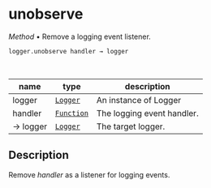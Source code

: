 # unobserve

_Method_ &bull; Remove a logging event listener.

<pre><code>logger.unobserve&nbsp;handler &rarr; logger</code></pre>
<br>

| name | type | description |
|------|------|-------------|
|logger|[`Logger`][Logger]|An instance of Logger|
|handler|[`Function`][Function]|The logging event handler.|
|&rarr; logger|[`Logger`][Logger]|The target logger.|


## Description

Remove _handler_ as a listener for logging events.


[Logger]: /reference/types/logger/index.md
[Function]: https://developer.mozilla.org/en-US/docs/Web/JavaScript/Reference/Global_Objects/Function